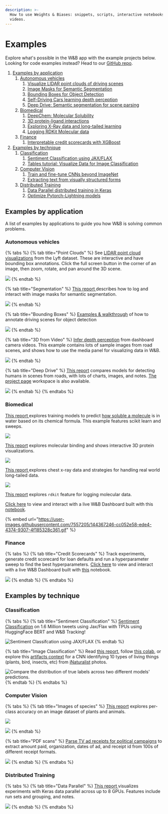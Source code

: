 ```yaml
---
description: >-
  How to use Weights & Biases: snippets, scripts, interactive notebooks, and
  videos.
---
```


# Examples

Explore what's possible in the W\&B app with the example projects below. Looking for code examples instead? Head to our [GitHub repo](https://github.com/wandb/examples).

1. [Examples by application](examples.md#examples-by-application)
   1. [Autonomous vehicles](examples.md#autonomous-vehicles)
      1. [Visualize LIDAR point clouds of driving scenes](https://wandb.ai/stacey/lyft/reports/LIDAR-Point-Clouds-of-Driving-Scenes--Vmlldzo2MzA5Mg)
      2. [Image Masks for Semantic Segmentation](https://wandb.ai/stacey/deep-drive/reports/Image-Masks-for-Semantic-Segmentation--Vmlldzo4MTUwMw)
      3. [Bounding Boxes for Object Detection](https://wandb.ai/stacey/yolo-drive/reports/Bounding-Boxes-for-Object-Detection--Vmlldzo4Nzg4MQ)
      4. [Self-Driving Cars learning depth perception](https://wandb.ai/stacey/sfmlearner/reports/Video-to-3D-Depth-Perception-for-Self-Driving-Cars--Vmlldzo2Nzg2Nw)
      5. [Deep Drive: Semantic segmentation for scene parsing](https://wandb.ai/stacey/deep-drive/reports/The-View-from-the-Driver-s-Seat--Vmlldzo1MTg5NQ)
   2. [Biomedical](examples.md#biomedical)
      1. [DeepChem: Molecular Solubility](https://wandb.ai/stacey/deepchem\_molsol/reports/DeepChem-Molecular-Solubility--VmlldzoxMjQxMjM)
      2. [3D protein-ligand interactions](https://wandb.ai/stacey/deepchem\_interact/reports/DeepChem-Molecular-Interaction--VmlldzoxMzMxNDE)
      3. [Exploring X-Ray data and long-tailed learning](https://wandb.ai/stacey/xray/reports/X-Ray-Illumination--Vmlldzo4MzA5MQ)
      4. [Logging RDKit Molecular data](https://wandb.ai/anmolmann/rdkit\_molecules/reports/Logging-RDKit-Molecular-Data--VmlldzoxMjk1MjQ1)
   3. [Finance](examples.md#finance)
      1. [Interpretable credit scorecards with XGBoost](https://colab.research.google.com/github/wandb/examples/blob/master/colabs/boosting/Credit\_Scorecards\_with\_XGBoost\_and\_W%26B.ipynb)
2. [Examples by technique](examples.md#examples-by-technique)
   1. [Classification](examples.md#classification)
      1. [Sentiment Classification using JAX/FLAX](https://www.kaggle.com/heyytanay/sentiment-clf-jax-flax-on-tpus-w-b/notebook)
      2. [Tables tutorial: Visualize Data for Image Classification](https://wandb.ai/stacey/mendeleev/reports/Tables-Tutorial-Visualize-Data-for-Image-Classification--VmlldzozNjE3NjA)
   2. [Computer Vision](examples.md#computer-vision)
      1. [Train and fine-tune CNNs beyond ImageNet](https://wandb.ai/stacey/curr\_learn/reports/Classify-the-Natural-World--Vmlldzo1MjY4Ng)
      2. [Extracting text from visually structured forms](https://wandb.ai/stacey/deepform\_v1/reports/DeepForm-Understand-Structured-Documents-at-Scale--VmlldzoyODQ3Njg)
   3. [Distributed Training](examples.md#distributed-training)
      1. [Data Parallel distributed training in Keras](https://wandb.ai/stacey/estuary/reports/Distributed-Training--Vmlldzo1MjEw)
      2. [Optimize Pytorch-Lightning models](https://www.pytorchlightning.ai/blog/use-pytorch-lightning-with-weights-biases)

## Examples by application

A list of examples by applications to guide you how W\&B is solving common problems.

### Autonomous vehicles

{% tabs %}
{% tab title="Point Clouds" %}
See [LIDAR point cloud visualizations](https://wandb.ai/stacey/lyft/reports/LIDAR-Point-Clouds-of-Driving-Scenes--Vmlldzo2MzA5Mg) from the Lyft dataset. These are interactive and have bounding box annotations. Click the full screen button in the corner of an image, then zoom, rotate, and pan around the 3D scene.

![](<.gitbook/assets/image (122).png>)
{% endtab %}

{% tab title="Segmentation" %}
[This report ](https://wandb.ai/stacey/deep-drive/reports/Image-Masks-for-Semantic-Segmentation--Vmlldzo4MTUwMw)describes how to log and interact with image masks for semantic segmentation.

![](<.gitbook/assets/image (127).png>)
{% endtab %}

{% tab title="Bounding Boxes" %}
[Examples & walkthrough](https://wandb.ai/stacey/yolo-drive/reports/Bounding-Boxes-for-Object-Detection--Vmlldzo4Nzg4MQ) of how to annotate driving scenes for object detection

![](<.gitbook/assets/image (121).png>)
{% endtab %}

{% tab title="3D from Video" %}
[Infer depth perception](https://wandb.ai/stacey/sfmlearner/reports/Video-to-3D-Depth-Perception-for-Self-Driving-Cars--Vmlldzo2Nzg2Nw) from dashboard camera videos. This example contains lots of sample images from road scenes, and shows how to use the media panel for visualizing data in W\&B.

![](<.gitbook/assets/image (123).png>)
{% endtab %}

{% tab title="Deep Drive" %}
[This report](https://wandb.ai/stacey/deep-drive/reports/The-View-from-the-Driver-s-Seat--Vmlldzo1MTg5NQ) compares models for detecting humans in scenes from roads, with lots of charts, images, and notes. [The project page](https://wandb.ai/demo-team/deep-drive?workspace=user-stacey) workspace is also available.

![](<.gitbook/assets/image (126).png>)
{% endtab %}
{% endtabs %}

### Biomedical

[This report ](https://wandb.ai/stacey/deepchem\_molsol/reports/DeepChem-Molecular-Solubility--VmlldzoxMjQxMjM)explores training models to predict [how soluble a molecule](https://wandb.ai/stacey/deepchem\_molsol/reports/DeepChem-Molecular-Solubility--VmlldzoxMjQxMjM) is in water based on its chemical formula. This example features scikit learn and sweeps.

![](<.gitbook/assets/image (125).png>)

[This report](https://wandb.ai/stacey/deepchem\_interact/reports/DeepChem-Molecular-Interaction--VmlldzoxMzMxNDE) explores molecular binding and shows interactive 3D protein visualizations.

![](<.gitbook/assets/image (129).png>)

[This report ](https://wandb.ai/stacey/xray/reports/X-Ray-Illumination--Vmlldzo4MzA5MQ)explores chest x-ray data and strategies for handling real world long-tailed data.

![](<.gitbook/assets/image (130).png>)

[This report](https://wandb.ai/anmolmann/rdkit\_molecules/reports/Logging-RDKit-Molecular-Data--VmlldzoxMjk1MjQ1) explores `rdkit` feature for logging molecular data.

[Click here](https://wandb.ai/anmolmann/rdkit\_molecules) to view and interact with a live W\&B Dashboard built with this [notebook](http://wandb.me/rdkit).

{% embed url="https://user-images.githubusercontent.com/7557205/144367246-cc052e58-ede4-4374-9307-4f185328c361.gif" %}

### Finance

{% tabs %}
{% tab title="Credit Scorecards" %}
Track experiments, generate credit scorecard for loan defaults and run a hyperparameter sweep to find the best hyperparameters. [Click here](https://wandb.ai/morgan/credit\_scorecard) to view and interact with a live W\&B Dashboard built with [this](http://wandb.me/xgboost) notebook.

![](<.gitbook/assets/image (179).png>)
{% endtab %}
{% endtabs %}

## Examples by technique

### Classification

{% tabs %}
{% tab title="Sentiment Classification" %}
[Sentiment Classification](https://www.kaggle.com/heyytanay/sentiment-clf-jax-flax-on-tpus-w-b/notebook) on 1.6 Million tweets using Jax/Flax with TPUs using HuggingFace BERT and W\&B Tracking!

![Sentiment Classifcation using JAX/FLAX](<.gitbook/assets/image (166).png>)
{% endtab %}

{% tab title="Image Classification" %}
Read [this report](https://wandb.ai/stacey/mendeleev/reports/Visualize-Data-for-Image-Classification--VmlldzozNjE3NjA), follow [this colab](https://wandb.me/dsviz-nature-colab), or explore this [artifacts context](https://wandb.ai/stacey/mendeleev/artifacts/val\_epoch\_preds/val\_pred\_gawf9z8j/2dcee8fa22863317472b/files/val\_epoch\_res.table.json) for a CNN identifying 10 types of living things (plants, bird, insects, etc) from [iNaturalist](https://www.inaturalist.org/pages/developers) photos.

![Compare the distribution of true labels across two different models' predictions.](<.gitbook/assets/image (162).png>)
{% endtab %}
{% endtabs %}

### **Computer Vision**

{% tabs %}
{% tab title="Images of species" %}
[This report](https://wandb.ai/stacey/curr\_learn/reports/Classify-the-Natural-World--Vmlldzo1MjY4Ng) explores per-class accuracy on an image dataset of plants and animals.

![](<.gitbook/assets/image (132).png>)

![](<.gitbook/assets/image (131).png>)
{% endtab %}

{% tab title="PDF scans" %}
[Parse TV ad receipts for political campaigns](https://wandb.ai/stacey/deepform\_v1/reports/DeepForm-Understand-Structured-Documents-at-Scale--VmlldzoyODQ3Njg) to extract amount paid, organization, dates of ad, and receipt id from 100s of different receipt formats.

![](<.gitbook/assets/image (133).png>)
{% endtab %}
{% endtabs %}

### Distributed Training

{% tabs %}
{% tab title="Data Parallel" %}
[This report ](https://wandb.ai/stacey/estuary/reports/Distributed-Training--Vmlldzo1MjEw)visualizes experiments with Keras data parallel across up to 8 GPUs. Features include run sets and grouping, and notes.

![](<.gitbook/assets/image (134).png>)
{% endtab %}
{% endtabs %}
